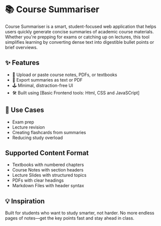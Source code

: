 # 📚 Course Summariser

Course Summariser is a smart, student-focused web application that helps users quickly generate concise summaries of academic course materials. Whether you're prepping for exams or catching up on lectures, this tool simplifies learning by converting dense text into digestible bullet points or brief overviews.

## ✨ Features

- 📂 Upload or paste course notes, PDFs, or textbooks
- 🧾 Export summaries as text or PDF
- 🕹️ Minimal, distraction-free UI
- 🛠️ Built using [Basic Frontend tools: Html, CSS and JavaSCript]

## 🔧 Use Cases

- Exam prep
- Lecture revision
- Creating flashcards from summaries
- Reducing study overload

## Supported Content Format
- Textbooks with numbered chapters
- Course Notes with section headers
- Lecture Slides with structured topics
- PDFs with clear headings
- Markdown Files with header syntax


## 💡 Inspiration

Built for students who want to study smarter, not harder. No more endless pages of notes—get the key points fast and stay ahead in class.
